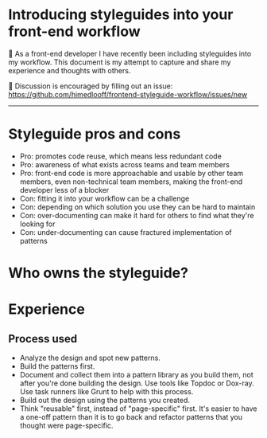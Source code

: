 # Introducing styleguides into your front-end workflow

:thought_balloon:
As a front-end developer I have recently been including styleguides into my workflow.
This document is my attempt to capture and share my experience and thoughts with others.

:speech_balloon:
Discussion is encouraged by filling out an issue:
<https://github.com/himedlooff/frontend-styleguide-workflow/issues/new>

---

# Styleguide pros and cons

- Pro: promotes code reuse, which means less redundant code
- Pro: awareness of what exists across teams and team members
- Pro: front-end code is more approachable and usable by other team members, even non-technical team members, making the front-end developer less of a blocker
- Con: fitting it into your workflow can be a challenge
- Con: depending on which solution you use they can be hard to maintain
- Con: over-documenting can make it hard for others to find what they're looking for
- Con: under-documenting can cause fractured implementation of patterns

# Who owns the styleguide?

# Experience

## Process used

- Analyze the design and spot new patterns.
- Build the patterns first.
- Document and collect them into a pattern library as you build them, not after you're done building the design. Use tools like Topdoc or Dox-ray. Use task runners like Grunt to help with this process.
- Build out the design using the patterns you created.
- Think "reusable" first, instead of "page-specific" first. It's easier to have a one-off pattern than it is to go back and refactor patterns that you thought were page-specific.
